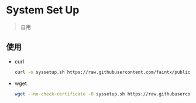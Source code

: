 # System Set Up

> 自用

## 使用

* curl

  ```bash
  curl -o syssetup.sh https://raw.githubusercontent.com/faintx/public/main/syssetup.sh && source syssetup.sh
  ```

* wget

  ```sh
  wget --no-check-certificate -O syssetup.sh https://raw.githubusercontent.com/faintx/public/main/syssetup.sh && source syssetup.sh
  ```
